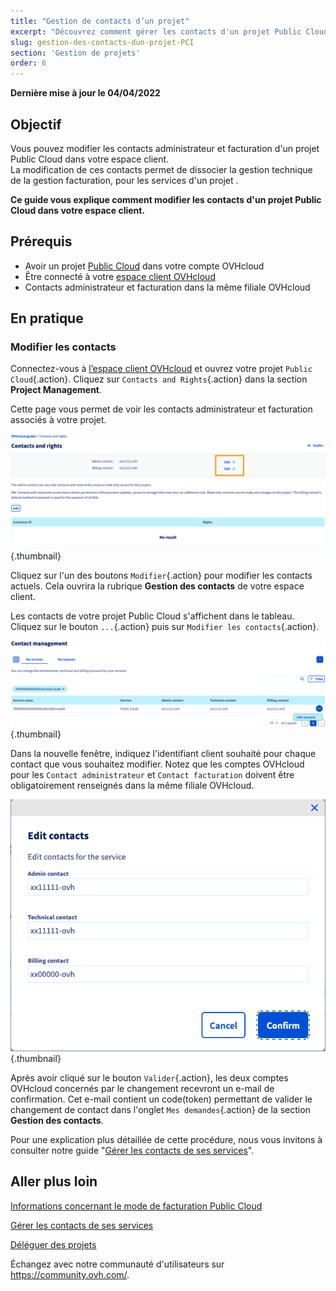 ```yaml
---
title: "Gestion de contacts d’un projet"
excerpt: "Découvrez comment gérer les contacts d'un projet Public Cloud"
slug: gestion-des-contacts-dun-projet-PCI
section: 'Gestion de projets'
order: 6
---
```


**Dernière mise à jour le 04/04/2022**

## Objectif

Vous pouvez modifier les contacts administrateur et facturation d'un projet Public Cloud dans votre espace client.<br>
La modification de ces contacts permet de dissocier la gestion technique de la gestion facturation, pour les services d'un projet .

**Ce guide vous explique comment modifier les contacts d'un projet Public Cloud dans votre espace client.**

## Prérequis

- Avoir un projet [Public Cloud](https://www.ovhcloud.com/fr/public-cloud/) dans votre compte OVHcloud
- Être connecté à votre [espace client OVHcloud](https://www.ovh.com/auth/?action=gotomanager&from=https://www.ovh.com/fr/&ovhSubsidiary=fr)
- Contacts administrateur et facturation dans la même filiale OVHcloud

## En pratique

### Modifier les contacts

Connectez-vous à [l’espace client OVHcloud](https://www.ovh.com/auth/?action=gotomanager&from=https://www.ovh.com/fr/&ovhSubsidiary=fr) et ouvrez votre projet `Public Cloud`{.action}. Cliquez sur `Contacts and Rights`{.action} dans la section **Project Management**.

Cette page vous permet de voir les contacts administrateur et facturation associés à votre projet.

![change-contacts](images/contact1.png){.thumbnail}

Cliquez sur l'un des boutons `Modifier`{.action} pour modifier les contacts actuels. Cela ouvrira la rubrique **Gestion des contacts** de votre espace client.

Les contacts de votre projet Public Cloud s'affichent dans le tableau. Cliquez sur le bouton `...`{.action} puis sur `Modifier les contacts`{.action}.

![change-contacts](images/contactchange.png){.thumbnail}

Dans la nouvelle fenêtre, indiquez l'identifiant client souhaité pour chaque contact que vous souhaitez modifier. Notez que les comptes OVHcloud pour les `Contact administrateur` et `Contact facturation` doivent être obligatoirement renseignés dans la même filiale OVHcloud.

![change-contacts](images/contactchange1.png){.thumbnail}

Après avoir cliqué sur le bouton `Valider`{.action}, les deux comptes OVHcloud concernés par le changement recevront un e-mail de confirmation. Cet e-mail contient un code(token) permettant de valider le changement de contact dans l'onglet `Mes demandes`{.action} de la section **Gestion des contacts**.

Pour une explication plus détaillée de cette procédure, nous vous invitons à consulter notre guide "[Gérer les contacts de ses services](../../customer/gestion-des-contacts/)".

## Aller plus loin

[Informations concernant le mode de facturation Public Cloud](../information-concernant-le-mode-de-facturation-cloud/)

[Gérer les contacts de ses services](../../customer/gestion-des-contacts/)

[Déléguer des projets](../deleguer-ses-projets/)

Échangez avec notre communauté d'utilisateurs sur <https://community.ovh.com/>.
